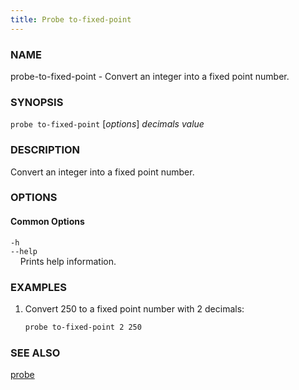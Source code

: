 ```yaml
---
title: Probe to-fixed-point
---
```


### NAME

probe-to-fixed-point - Convert an integer into a fixed point number.

### SYNOPSIS

`probe to-fixed-point` [*options*] _decimals_ _value_

### DESCRIPTION

Convert an integer into a fixed point number.

### OPTIONS

#### Common Options

`-h`  
`--help`  
&nbsp;&nbsp;&nbsp;&nbsp;Prints help information.

### EXAMPLES

1. Convert 250 to a fixed point number with 2 decimals:
   ```sh
   probe to-fixed-point 2 250
   ```

### SEE ALSO

[probe](./probe.md)
